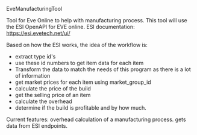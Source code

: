 EveManufacturingTool

Tool for Eve Online to help with manufacturing process.
This tool will use the ESI OpenAPI for EVE online.
ESI documentation: https://esi.evetech.net/ui/

Based on how the ESI works, the idea of the workflow is:
- extract type id's
- use these id numbers to get item data for each item
- Transform the data to match the needs of this program as there is a lot of information
- get market prices for each item using market_group_id
- calculate the price of the build
- get the selling price of an item
- calculate the overhead
- determine if the build is profitable and by how much.

Current features:
  overhead calculation of a manufacturing process.
  gets data from ESI endpoints.
